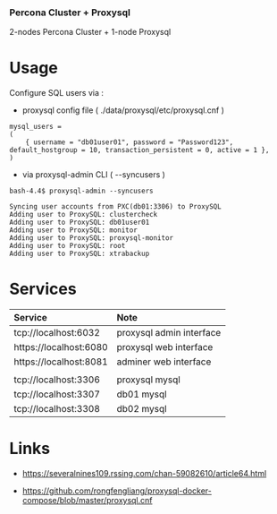 ### Percona Cluster + Proxysql ###

2-nodes Percona Cluster + 1-node Proxysql

# Usage

Configure SQL users via :

- proxysql config file ( ./data/proxysql/etc/proxysql.cnf )

```
mysql_users =
(
    { username = "db01user01", password = "Password123", default_hostgroup = 10, transaction_persistent = 0, active = 1 },
)
```

- via proxysql-admin CLI ( --syncusers )
```
bash-4.4$ proxysql-admin --syncusers

Syncing user accounts from PXC(db01:3306) to ProxySQL
Adding user to ProxySQL: clustercheck
Adding user to ProxySQL: db01user01
Adding user to ProxySQL: monitor
Adding user to ProxySQL: proxysql-monitor
Adding user to ProxySQL: root
Adding user to ProxySQL: xtrabackup
```


# Services

| Service   | Note |
| :---      | :--- |
| tcp://localhost:6032 | proxysql admin interface |
| https://localhost:6080 | proxysql web interface |
| https://localhost:8081 | adminer web interface |
| | |
| tcp://localhost:3306 | proxysql mysql |
| tcp://localhost:3307 | db01 mysql |
| tcp://localhost:3308 | db02 mysql |

# Links

- https://severalnines109.rssing.com/chan-59082610/article64.html

- https://github.com/rongfengliang/proxysql-docker-compose/blob/master/proxysql.cnf


